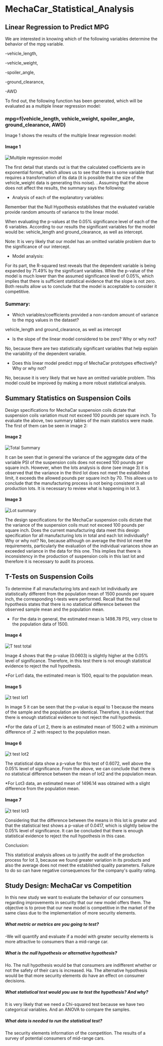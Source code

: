 # MechaCar_Statistical_Analysis

## Linear Regression to Predict MPG

We are interested in knowing which of the following variables determine the behavior of the mpg variable.

-vehicle_length,

-vehicle_weight,

-spoiler_angle,

-ground_clearance,

-AWD

To find out, the following function has been generated, which will be evaluated as a multiple linear regression model:

### mpg=f(vehicle_length, vehicle_weight, spoiler_angle, ground_clearance, AWD)

Image 1 shows the results of the multiple linear regression model:

#### Image 1

![Multiple regression model](https://github.com/LAURYMEOW/MechaCar_Statistical_Analysis/blob/main/Resources/Multiple%20regression%20model.png)

The first detail that stands out is that the calculated coefficients are in exponential format, which allows us to see that there is some variable that requires a transformation of its data (it is possible that the size of the vehicle_weight data is generating this noise). .
Assuming that the above does not affect the results, the summary says the following:

- Analysis of each of the explanatory variables:

Remember that the Null Hypothesis establishes that the evaluated variable provide random amounts of variance to the linear model.

When evaluating the p-values ​​at the 0.05% significance level of each of the 6 variables.
According to our results the significant variables for the model would be: vehicle_length and ground_clearance, as well as intercept.

Note: It is very likely that our model has an omitted variable problem due to the significance of our intercept.

- Model analysis:

For its part, the R-squared test reveals that the dependent variable is being expanded by 71.49% by the significant variables.
While the p-value of the model is much lower than the assumed significance level of 0.05%, which implies that there is sufficient statistical evidence that the slope is not zero.
Both results allow us to conclude that the model is acceptable to consider it competitive.

### Summary:

- Which variables/coefficients provided a non-random amount of variance to the mpg values in the dataset?

vehicle_length and ground_clearance, as well as intercept

- Is the slope of the linear model considered to be zero? Why or why not?

No, because there are two statistically significant variables that help explain the variability of the dependent variable.

- Does this linear model predict mpg of MechaCar prototypes effectively? Why or why not?

No, because it is very likely that we have an omitted variable problem. This model could be improved by making a more robust statistical analysis.

## Summary Statistics on Suspension Coils

Design specifications for MechaCar suspension coils dictate that suspension coils variation must not exceed 100 pounds per square inch.
To evaluate the above, two summary tables of the main statistics were made. The first of them can be seen in image 2:

#### Image 2

![Total Summary](https://github.com/LAURYMEOW/MechaCar_Statistical_Analysis/blob/main/Resources/Total%20Summary.png)

It can be seen that in general the variance of the aggregate data of the variable PSI of the suspension coils does not exceed 100 pounds per square inch.
However, when the lots analysis is done (see image 3) it is observed that the variance in the third lot does not meet the established limit, it exceeds the allowed pounds per square inch by 70.
This allows us to conclude that the manufacturing process is not being consistent in all production lots. It is necessary to review what is happening in lot 3.

#### Image 3

![Lot summary](https://github.com/LAURYMEOW/MechaCar_Statistical_Analysis/blob/main/Resources/Lot_summary.png)

The design specifications for the MechaCar suspension coils dictate that the variance of the suspension coils must not exceed 100 pounds per square inch. Does the current manufacturing data meet this design specification for all manufacturing lots in total and each lot individually?
Why or why not?
No, because although on average the third lot meet the requirements, particularly the evaluation of the individual variances show an exceeded variance in the data for this one.
This implies that there is inconsistency in the production of suspension coils in this last lot and therefore it is necessary to audit its process.

## T-Tests on Suspension Coils

To determine if all manufacturing lots and each lot individually are statistically different from the population mean of 1500 pounds per square inch, the corresponding t-tests were performed.
Recall that the null hypothesis states that there is no statistical difference between the observed sample mean and the population mean.

* For the data in general, the estimated mean is 1498.78 PSI, very close to the population data of 1500.

#### Image 4

![T test total](https://github.com/LAURYMEOW/MechaCar_Statistical_Analysis/blob/main/Resources/t_test%20total.png)

Image 4 shows that the p-value (0.0603) is slightly higher at the 0.05% level of significance.
Therefore, in this test there is not enough statistical evidence to reject the null hypothesis.

*For Lot1 data, the estimated mean is 1500, equal to the population mean.

#### Image 5

![t test lot1](https://github.com/LAURYMEOW/MechaCar_Statistical_Analysis/blob/main/Resources/t_test%20Lot1.png)

In image 5 it can be seen that the p-value is equal to 1 because the means of the sample and the population are identical.
Therefore, it is evident that there is enough statistical evidence to not reject the null hypothesis.

*For the data of Lot 2, there is an estimated mean of 1500.2 with a minimum difference of .2 with respect to the population mean.

#### Image 6

![t test lot2](https://github.com/LAURYMEOW/MechaCar_Statistical_Analysis/blob/main/Resources/t_test%20Lot2.png)

The statistical data show a p-value for this test of 0.6072, well above the 0.05% level of significance.
From the above, we can conclude that there is no statistical difference between the mean of lot2 and the population mean.

*For Lot3 data, an estimated mean of 1496.14 was obtained with a slight difference from the population mean.

#### Image 7

![t test lot3](https://github.com/LAURYMEOW/MechaCar_Statistical_Analysis/blob/main/Resources/t_test%20Lot3.png)

Considering that the difference between the means in this lot is greater and that the statistical test shows a p-value of 0.0417, which is slightly below the 0.05% level of significance.
It can be concluded that there is enough statistical evidence to reject the null hypothesis in this case.

Conclusion:

This statistical analysis allows us to justify the audit of the production process for lot 3, because we found greater variation in its products and also the average does not meet the established quality parameters.
Failure to do so can have negative consequences for the company's quality rating.


## Study Design: MechaCar vs Competition

In this new study we want to evaluate the behavior of our consumers regarding improvements in security that our new model offers them.
The objective is to prove that our new model is competitive in the market of the same class due to the implementation of more security elements.

##### What metric or metrics are you going to test?

-We will quantify and evaluate if a model with greater security elements is more attractive to consumers than a mid-range car.

##### What is the null hypothesis or alternative hypothesis?

Ho. The null hypothesis would be that consumers are indifferent whether or not the safety of their cars is increased.
Ha. The alternative hypothesis would be that more security elements do have an effect on consumer decisions.

##### What statistical test would you use to test the hypothesis? And why?

It is very likely that we need a Chi-squared test because we have two categorical variables.
And an ANOVA to compare the samples.

##### What data is needed to run the statistical test?

The security elements information of the competition.
The results of a survey of potential consumers of mid-range cars.
